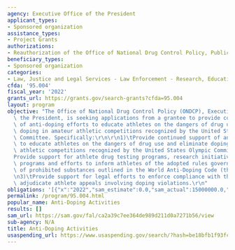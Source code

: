 ```yaml
---
agency: Executive Office of the President
applicant_types:
- Sponsored organization
assistance_types:
- Project Grants
authorizations:
- Reauthorization of the Office of National Drug Control Policy, Public Law 115-271.
beneficiary_types:
- Sponsored organization
categories:
- Law, Justice and Legal Services - Law Enforcement - Research, Education, Training
cfda: '95.004'
fiscal_year: '2022'
grants_url: https://grants.gov/search-grants?cfda=95.004
layout: program
objective: "The Office of National Drug Control Policy (ONDCP), Executive Office of\
  \ the President, is seeking applications from a grantee to provide continued support\
  \ of anti-doping efforts to educate athletes on the dangers of drug use and eliminate\
  \ doping in amateur athletic competitions recognized by the United States Olympic\
  \ Committee. Specifically:\r\n\r\n1)\tProvide continued support of anti-doping efforts\
  \ to educate athletes on the dangers of drug use and eliminate doping in amateur\
  \ athletic competitions recognized by the United States Olympic Committee;\r\n2)\t\
  Provide support for athlete drug testing programs, research initiatives, educational\
  \ programs and efforts to inform athletes of the adopted rules governing the use\
  \ of prohibited substances outlined in the World Anti-Doping Code (the Code); and\r\
  \n3)\tProvide support for legal efforts to enforce compliance with the Code and\
  \ adjudicate athlete appeals involving doping violations.\r\n"
obligations: '[{"x":"2022","sam_estimate":0.0,"sam_actual":15000000.0,"usa_spending_actual":15000000.0},{"x":"2023","sam_estimate":15250000.0,"sam_actual":0.0,"usa_spending_actual":15250000.0},{"x":"2024","sam_estimate":14000000.0,"sam_actual":0.0,"usa_spending_actual":0.0}]'
permalink: /program/95.004.html
popular_name: Anti-Doping Activities
results: []
sam_url: https://sam.gov/fal/ca2a39c7ee364de989d211d0a7271b56/view
sub-agency: N/A
title: Anti-Doping Activities
usaspending_url: https://www.usaspending.gov/search/?hash=be18bfb1f93fc3e36fb27076255f57ff
---
```

